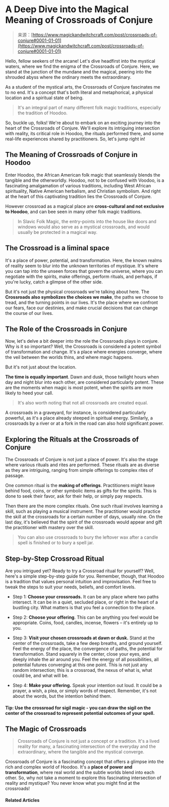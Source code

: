 <!--yml
category: 未分类
date: 2024-06-12 18:32:23
-->

# A Deep Dive into the Magical Meaning of Crossroads of Conjure

> 来源：[https://www.magickandwitchcraft.com/post/crossroads-of-conjure#0001-01-01](https://www.magickandwitchcraft.com/post/crossroads-of-conjure#0001-01-01)

Hello, fellow seekers of the arcane! Let's dive headfirst into the mystical waters, where we find the enigma of the Crossroads of Conjure. Here, we stand at the junction of the mundane and the magical, peering into the shrouded abyss where the ordinary meets the extraordinary.

As a student of the mystical arts, the Crossroads of Conjure fascinates me to no end. It's a concept that's both literal and metaphorical, a physical location and a spiritual state of being.

> It's an integral part of many different folk magic traditions, especially the tradition of Hoodoo.

So, buckle up, folks! We're about to embark on an exciting journey into the heart of the Crossroads of Conjure. We'll explore its intriguing intersection with reality, its critical role in Hoodoo, the rituals performed there, and some real-life experiences shared by practitioners. So, let's jump right in!

## The Meaning of Crossroads of Conjure in Hoodoo

Enter Hoodoo, the African American folk magic that seamlessly blends the tangible and the otherworldly. Hoodoo, not to be confused with Voodoo, is a fascinating amalgamation of various traditions, including West African spirituality, Native American herbalism, and Christian symbolism. And right at the heart of this captivating tradition lies the Crossroads of Conjure.

However crossroad as a magical place are **cross-cultural and not exclusive to Hoodoo**, and can bee seen in many other folk magic traditions.

> In Slavic Folk Magic, the entry-points into the house like doors and windows would also serve as a mystical crossroads, and would usually be protected in a magical way.

## The Crossroad is a liminal space

It's a place of power, potential, and transformation. Here, the known realms of reality seem to blur into the unknown territories of mystique. It's where you can tap into the unseen forces that govern the universe, where you can negotiate with the spirits, make offerings, perform rituals, and perhaps, if you're lucky, catch a glimpse of the other side.

But it's not just the physical crossroads we're talking about here. The **Crossroads also symbolizes the choices we make**, the paths we choose to tread, and the turning points in our lives. It's the place where we confront our fears, face our destinies, and make crucial decisions that can change the course of our lives.

## The Role of the Crossroads in Conjure

Now, let's delve a bit deeper into the role the Crossroads plays in conjure. Why is it so important? Well, the Crossroads is considered a potent symbol of transformation and change. It's a place where energies converge, where the veil between the worlds thins, and where magic happens.

But it's not just about the location.

**The time is equally important**. Dawn and dusk, those twilight hours when day and night blur into each other, are considered particularly potent. These are the moments when magic is most potent, when the spirits are more likely to heed your call.

> It's also worth noting that not all crossroads are created equal.

A crossroads in a graveyard, for instance, is considered particularly powerful, as it's a place already steeped in spiritual energy. Similarly, a crossroads by a river or at a fork in the road can also hold significant power.

## Exploring the Rituals at the Crossroads of Conjure

The Crossroads of Conjure is not just a place of power. It's also the stage where various rituals and rites are performed. These rituals are as diverse as they are intriguing, ranging from simple offerings to complex rites of passage.

One common ritual is the **making of offerings**. Practitioners might leave behind food, coins, or other symbolic items as gifts for the spirits. This is done to seek their favor, ask for their help, or simply pay respects.

Then there are the more complex rituals. One such ritual involves learning a skill, such as playing a musical instrument. The practitioner would practice the skill at the crossroads for a certain number of days, usually nine. On the last day, it's believed that the spirit of the crossroads would appear and gift the practitioner with mastery over the skill.

> You can also use crossroads to bury the leftover wax after a candle spell is finished or to bury a spell jar.

## Step-by-Step Crossroad Ritual

Are you intrigued yet? Ready to try a Crossroad ritual for yourself? Well, here's a simple step-by-step guide for you. Remember, though, that Hoodoo is a tradition that values personal intuition and improvisation. Feel free to tweak the steps to suit your needs, beliefs, and comfort levels.

*   Step 1: **Choose your crossroads.** It can be any place where two paths intersect. It can be in a quiet, secluded place, or right in the heart of a bustling city. What matters is that you feel a connection to the place.

*   Step 2: **Choose your offering**. This can be anything you feel would be appropriate. Coins, food, candles, incense, flowers – it's entirely up to you.

*   Step 3: **Visit your chosen crossroads at dawn or dusk.** Stand at the center of the crossroads, take a few deep breaths, and ground yourself. Feel the energy of the place, the convergence of paths, the potential for transformation. Stand squarely in the center, close your eyes, and deeply inhale the air around you. Feel the energy of all possibilities, all potential futures converging at this one point. This is not just any random intersection; this is a crossroad, the nexus of what is, what could be, and what will be.

*   Step 4: **Make your offering.** Speak your intention out loud. It could be a prayer, a wish, a plea, or simply words of respect. Remember, it's not about the words, but the intention behind them.

#### Tip: Use the crossroad for sigil magic - you can draw the sigil on the center of the crossroad to represent potential outcomes of your spell.

## The Magic of Crossroads

> Crossroads of Conjure is not just a concept or a tradition. It's a lived reality for many, a fascinating intersection of the everyday and the extraordinary, where the tangible and the mystical converge.

Crossroads of Conjure is a fascinating concept that offers a glimpse into the rich and complex world of Hoodoo. It's a **place of power and transformation**, where real world and the subtle worlds blend into each other. So, why not take a moment to explore this fascinating intersection of reality and mystique? You never know what you might find at the crossroads!

#### Related Articles